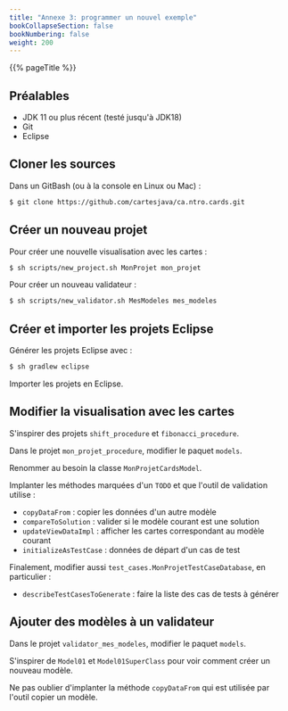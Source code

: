 ```yaml
---
title: "Annexe 3: programmer un nouvel exemple"
bookCollapseSection: false
bookNumbering: false
weight: 200
---
```


{{% pageTitle %}}

## Préalables

* JDK 11 ou plus récent (testé jusqu'à JDK18)
* Git
* Eclipse

## Cloner les sources

Dans un GitBash (ou à la console en Linux ou Mac)&nbsp;:

```bash
$ git clone https://github.com/cartesjava/ca.ntro.cards.git
```

## Créer un nouveau projet

Pour créer une nouvelle visualisation avec les cartes&nbsp;:

```bash
$ sh scripts/new_project.sh MonProjet mon_projet
```

Pour créer un nouveau validateur&nbsp;:


```bash
$ sh scripts/new_validator.sh MesModeles mes_modeles
```

## Créer et importer les projets Eclipse

Générer les projets Eclipse avec&nbsp;:

```bash
$ sh gradlew eclipse
```

Importer les projets en Eclipse. 

## Modifier la visualisation avec les cartes

S'inspirer des projets `shift_procedure` et `fibonacci_procedure`.

Dans le projet `mon_projet_procedure`, modifier le paquet `models`.

Renommer au besoin la classe `MonProjetCardsModel`.

Implanter les méthodes marquées d'un `TODO` et que l'outil de validation utilise&nbsp;:

* `copyDataFrom`&nbsp;: copier les données d'un autre modèle
* `compareToSolution`&nbsp;: valider si le modèle courant est une solution
* `updateViewDataImpl`&nbsp;: afficher les cartes correspondant au modèle courant
* `initializeAsTestCase`&nbsp;: données de départ d'un cas de test

Finalement, modifier aussi  `test_cases.MonProjetTestCaseDatabase`, en particulier&nbsp;:

* `describeTestCasesToGenerate`&nbsp;: faire la liste des cas de tests à générer


## Ajouter des modèles à un validateur

Dans le projet `validator_mes_modeles`, modifier le paquet `models`.

S'inspirer de `Model01` et `Model01SuperClass` pour voir comment créer un nouveau modèle.

Ne pas oublier d'implanter la méthode `copyDataFrom` qui est utilisée par l'outil copier un modèle.

